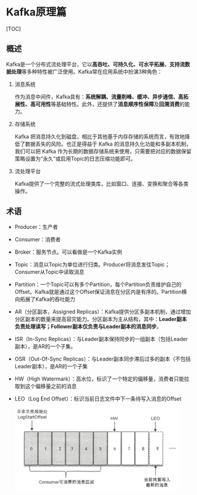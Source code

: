# Kafka原理篇

[TOC]

## 概述

Kafka是一个分布式流处理平台，它以**高吞吐、可持久化、可水平拓展、支持流数据处理**等多种特性被广泛使用。Kafka常在应用系统中扮演3种角色：

1. 消息系统

   作为消息中间件，Kafka具有：**系统解耦、流量削峰、缓冲、异步通信、高拓展性、高可用性**等基础特性。此外，还提供了**消息顺序性保障**及**回溯消费**的能力。

2. 存储系统

   Kafka 把消息持久化到磁盘，相比于其他基于内存存储的系统而言，有效地降低了数据丢失的风险。也正是得益于 Kafka 的消息持久化功能和多副本机制，我们可以把 Kafka 作为长期的数据存储系统来使用，只需要把对应的数据保留策略设置为“永久”或启用Topic的日志压缩功能即可。

3. 流处理平台

   Kafka提供了一个完整的流式处理类库，比如窗口、连接、变换和聚合等各类操作。

## 术语

- Producer：生产者

- Consumer：消费者

- Broker：服务节点。可以看做是一个Kafka实例

- Topic：消息以Topic为单位进行归类。Producer将消息发往Topic；Consumer从Topic中读取消息

- Partition：一个Topic可以有多个Partition，每个Partition负责维护自己的Offset。Kafka就是通过这个Offset保证消息在分区内是有序的。Partition横向拓展了Kafka的吞吐能力

- AR（分区副本，Assigned Replicas）：Kafka提供分区多副本机制，通过增加分区副本的数量来提高容灾能力。分区副本为主从结构，其中：**Leader副本负责处理读写；Follower副本仅负责与Leader副本的消息同步**。

- ISR（In-Sync Replicas）：与Leader副本保持同步的一组副本（包括Leader副本），是AR的一个子集。

- OSR（Out-Of-Sync Replicas）：与Leader副本同步滞后过多的副本（不包括Leader副本），是AR的一个子集

- HW（High Watermark）：高水位，标识了一个特定的偏移量，消费者只能拉取到这个偏移量之前的消息

- LEO（Log End Offset）：标识当前日志文件中下一条待写入消息的Offset

  ![image-20211028205157261](assets/image-20211028205157261.png)

